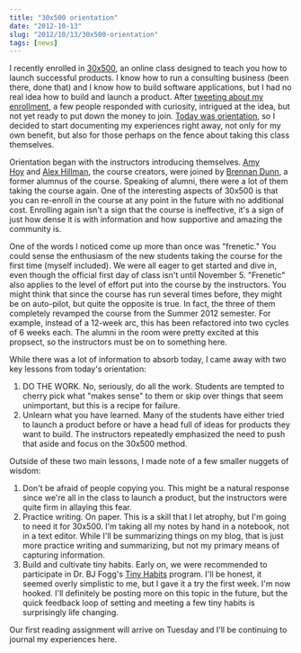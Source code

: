 ```yaml
---
title: "30x500 orientation"
date: "2012-10-13"
slug: "2012/10/13/30x500-orientation"
tags: [news]
---
```

I recently enrolled in [30x500](http://unicornfree.com/30x500/), an online class designed to teach you how to launch successful products. I know how to run a consulting business (been there, done that) and I know how to build software applications, but I had no real idea how to build and launch a product. After [tweeting about my enrollment](https://twitter.com/jclermont/status/250635149824360449), a few people responded with curiosity, intrigued at the idea, but not yet ready to put down the money to join. [Today was orientation](https://twitter.com/jclermont/status/257103933389033472), so I decided to start documenting my experiences right away, not only for my own benefit, but also for those perhaps on the fence about taking this class themselves.
<!-- more -->
Orientation began with the instructors introducing themselves. [Amy Hoy](https://twitter.com/amyhoy) and [Alex Hillman](http://alexhillman.com), the course creators, were joined by [Brennan Dunn](https://twitter.com/brennandunn), a former alumnus of the course. Speaking of alumni, there were a lot of them taking the course again. One of the interesting aspects of 30x500 is that you can re-enroll in the course at any point in the future with no additional cost. Enrolling again isn't a sign that the course is ineffective, it's a sign of just how dense it is with information and how supportive and amazing the community is.

One of the words I noticed come up more than once was "frenetic." You could sense the enthusiasm of the new students taking the course for the first time (myself included). We were all eager to get started and dive in, even though the official first day of class isn't until November 5. "Frenetic" also applies to the level of effort put into the course by the instructors. You might think that since the course has run several times before, they might be on auto-pilot, but quite the opposite is true. In fact, the three of them completely revamped the course from the Summer 2012 semester. For example, instead of a 12-week arc, this has been refactored into two cycles of 6 weeks each. The alumni in the room were pretty excited at this propsect, so the instructors must be on to something here.

While there was a lot of information to absorb today, I came away with two key lessons from today's orientation:

1. DO THE WORK. No, seriously, do all the work. Students are tempted to cherry pick what "makes sense" to them or skip over things that seem unimportant, but this is a recipe for failure.
2. Unlearn what you have learned. Many of the students have either tried to launch a product before or have a head full of ideas for products they want to build. The instructors repeatedly emphasized the need to push that aside and focus on the 30x500 method.

Outside of these two main lessons, I made note of a few smaller nuggets of wisdom:

1. Don't be afraid of people copying you. This might be a natural response since we're all in the class to launch a product, but the instructors were quite firm in allaying this fear.
2. Practice writing. On paper. This is a skill that I let atrophy, but I'm going to need it for 30x500. I'm taking all my notes by hand in a notebook, not in a text editor. While I'll be summarizing things on my blog, that is just more practice writing and summarizing, but not my primary means of capturing information.
3. Build and cultivate tiny habits. Early on, we were recommended to participate in Dr. BJ Fogg's <a href="http://tinyhabits.com" target="_blank">Tiny Habits</a> program. I'll be honest, it seemed overly simplistic to me, but I gave it a try the first week. I'm now hooked. I'll definitely be posting more on this topic in the future, but the quick feedback loop of setting and meeting a few tiny habits is surprisingly life changing.

Our first reading assignment will arrive on Tuesday and I'll be continuing to journal my experiences here.
